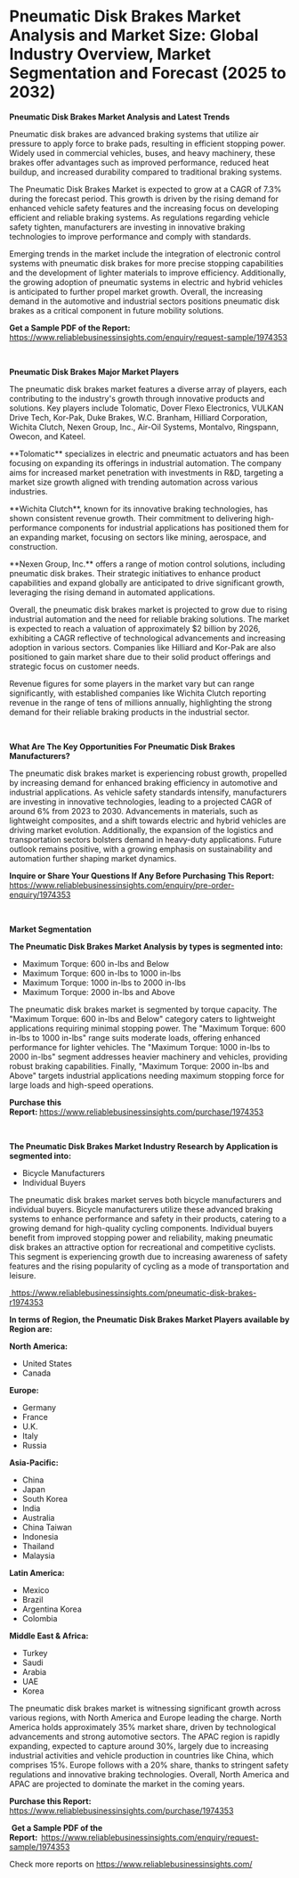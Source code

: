 <p><h1>Pneumatic Disk Brakes Market Analysis and Market Size: Global Industry Overview, Market Segmentation and Forecast (2025 to 2032)</h1></p><p><strong>Pneumatic Disk Brakes Market Analysis and Latest Trends</strong></p>
<p><p>Pneumatic disk brakes are advanced braking systems that utilize air pressure to apply force to brake pads, resulting in efficient stopping power. Widely used in commercial vehicles, buses, and heavy machinery, these brakes offer advantages such as improved performance, reduced heat buildup, and increased durability compared to traditional braking systems.</p><p>The Pneumatic Disk Brakes Market is expected to grow at a CAGR of 7.3% during the forecast period. This growth is driven by the rising demand for enhanced vehicle safety features and the increasing focus on developing efficient and reliable braking systems. As regulations regarding vehicle safety tighten, manufacturers are investing in innovative braking technologies to improve performance and comply with standards.</p><p>Emerging trends in the market include the integration of electronic control systems with pneumatic disk brakes for more precise stopping capabilities and the development of lighter materials to improve efficiency. Additionally, the growing adoption of pneumatic systems in electric and hybrid vehicles is anticipated to further propel market growth. Overall, the increasing demand in the automotive and industrial sectors positions pneumatic disk brakes as a critical component in future mobility solutions.</p></p>
<p><strong>Get a Sample PDF of the Report:&nbsp;</strong> <a href="https://www.reliablebusinessinsights.com/enquiry/request-sample/1974353?utm_campaign=2475&utm_medium=2&utm_source=Github&utm_content=ia&utm_term=23022025&utm_id=pneumatic-disk-brakes">https://www.reliablebusinessinsights.com/enquiry/request-sample/1974353</a></p>
<p>&nbsp;</p>
<p><strong>Pneumatic Disk Brakes Major Market Players</strong></p>
<p><p>The pneumatic disk brakes market features a diverse array of players, each contributing to the industry's growth through innovative products and solutions. Key players include Tolomatic, Dover Flexo Electronics, VULKAN Drive Tech, Kor-Pak, Duke Brakes, W.C. Branham, Hilliard Corporation, Wichita Clutch, Nexen Group, Inc., Air-Oil Systems, Montalvo, Ringspann, Owecon, and Kateel.</p><p>**Tolomatic** specializes in electric and pneumatic actuators and has been focusing on expanding its offerings in industrial automation. The company aims for increased market penetration with investments in R&D, targeting a market size growth aligned with trending automation across various industries.</p><p>**Wichita Clutch**, known for its innovative braking technologies, has shown consistent revenue growth. Their commitment to delivering high-performance components for industrial applications has positioned them for an expanding market, focusing on sectors like mining, aerospace, and construction.</p><p>**Nexen Group, Inc.** offers a range of motion control solutions, including pneumatic disk brakes. Their strategic initiatives to enhance product capabilities and expand globally are anticipated to drive significant growth, leveraging the rising demand in automated applications.</p><p>Overall, the pneumatic disk brakes market is projected to grow due to rising industrial automation and the need for reliable braking solutions. The market is expected to reach a valuation of approximately $2 billion by 2026, exhibiting a CAGR reflective of technological advancements and increasing adoption in various sectors. Companies like Hilliard and Kor-Pak are also positioned to gain market share due to their solid product offerings and strategic focus on customer needs. </p><p>Revenue figures for some players in the market vary but can range significantly, with established companies like Wichita Clutch reporting revenue in the range of tens of millions annually, highlighting the strong demand for their reliable braking products in the industrial sector.</p></p>
<p>&nbsp;</p>
<p><strong>What Are The Key Opportunities For Pneumatic Disk Brakes Manufacturers?</strong></p>
<p><p>The pneumatic disk brakes market is experiencing robust growth, propelled by increasing demand for enhanced braking efficiency in automotive and industrial applications. As vehicle safety standards intensify, manufacturers are investing in innovative technologies, leading to a projected CAGR of around 6% from 2023 to 2030. Advancements in materials, such as lightweight composites, and a shift towards electric and hybrid vehicles are driving market evolution. Additionally, the expansion of the logistics and transportation sectors bolsters demand in heavy-duty applications. Future outlook remains positive, with a growing emphasis on sustainability and automation further shaping market dynamics.</p></p>
<p><strong>Inquire or Share Your Questions If Any Before Purchasing This Report:</strong> <a href="https://www.reliablebusinessinsights.com/enquiry/pre-order-enquiry/1974353?utm_campaign=2475&utm_medium=2&utm_source=Github&utm_content=ia&utm_term=23022025&utm_id=pneumatic-disk-brakes">https://www.reliablebusinessinsights.com/enquiry/pre-order-enquiry/1974353</a></p>
<p>&nbsp;</p>
<p><strong>Market Segmentation</strong></p>
<p><strong>The Pneumatic Disk Brakes Market Analysis by types is segmented into:</strong></p>
<p><ul><li>Maximum Torque: 600 in-lbs and Below</li><li>Maximum Torque: 600 in-lbs to 1000 in-lbs</li><li>Maximum Torque: 1000 in-lbs to 2000 in-lbs</li><li>Maximum Torque: 2000 in-lbs and Above</li></ul></p>
<p><p>The pneumatic disk brakes market is segmented by torque capacity. The "Maximum Torque: 600 in-lbs and Below" category caters to lightweight applications requiring minimal stopping power. The "Maximum Torque: 600 in-lbs to 1000 in-lbs" range suits moderate loads, offering enhanced performance for lighter vehicles. The "Maximum Torque: 1000 in-lbs to 2000 in-lbs" segment addresses heavier machinery and vehicles, providing robust braking capabilities. Finally, "Maximum Torque: 2000 in-lbs and Above" targets industrial applications needing maximum stopping force for large loads and high-speed operations.</p></p>
<p><strong>Purchase this Report:&nbsp;</strong><a href="https://www.reliablebusinessinsights.com/purchase/1974353?utm_campaign=2475&utm_medium=2&utm_source=Github&utm_content=ia&utm_term=23022025&utm_id=pneumatic-disk-brakes">https://www.reliablebusinessinsights.com/purchase/1974353</a></p>
<p>&nbsp;</p>
<p><strong>The Pneumatic Disk Brakes Market Industry Research by Application is segmented into:</strong></p>
<p><ul><li>Bicycle Manufacturers</li><li>Individual Buyers</li></ul></p>
<p><p>The pneumatic disk brakes market serves both bicycle manufacturers and individual buyers. Bicycle manufacturers utilize these advanced braking systems to enhance performance and safety in their products, catering to a growing demand for high-quality cycling components. Individual buyers benefit from improved stopping power and reliability, making pneumatic disk brakes an attractive option for recreational and competitive cyclists. This segment is experiencing growth due to increasing awareness of safety features and the rising popularity of cycling as a mode of transportation and leisure.</p></p>
<p><a href="https://www.reliablebusinessinsights.com/pneumatic-disk-brakes-r1974353?utm_campaign=2475&utm_medium=2&utm_source=Github&utm_content=ia&utm_term=23022025&utm_id=pneumatic-disk-brakes">&nbsp;https://www.reliablebusinessinsights.com/pneumatic-disk-brakes-r1974353</a></p>
<p><strong>In terms of Region, the Pneumatic Disk Brakes Market Players available by Region are:</strong></p>
<p>
    <p> <strong> North America: </strong>
        <ul>
            <li>United States</li>
            <li>Canada</li>
        </ul>
        </p> 
    <p> <strong> Europe: </strong>
        <ul>
            <li>Germany</li>
            <li>France</li>
            <li>U.K.</li>
            <li>Italy</li>
            <li>Russia</li>
        </ul>
        </p> 
    <p> <strong> Asia-Pacific: </strong>
        <ul>
            <li>China</li>
            <li>Japan</li>
            <li>South Korea</li>
            <li>India</li>
            <li>Australia</li>
            <li>China Taiwan</li>
            <li>Indonesia</li>
            <li>Thailand</li>
            <li>Malaysia</li>
        </ul>
        </p> 
    <p> <strong> Latin America: </strong>
        <ul>
            <li>Mexico</li>
            <li>Brazil</li>
            <li>Argentina Korea</li>
            <li>Colombia</li>
        </ul>
        </p> 
    <p> <strong> Middle East & Africa: </strong>
        <ul>
            <li>Turkey</li>
            <li>Saudi</li>
            <li>Arabia</li>
            <li>UAE</li>
            <li>Korea</li>
        </ul>
    </p>
    </p>
<p><p>The pneumatic disk brakes market is witnessing significant growth across various regions, with North America and Europe leading the charge. North America holds approximately 35% market share, driven by technological advancements and strong automotive sectors. The APAC region is rapidly expanding, expected to capture around 30%, largely due to increasing industrial activities and vehicle production in countries like China, which comprises 15%. Europe follows with a 20% share, thanks to stringent safety regulations and innovative braking technologies. Overall, North America and APAC are projected to dominate the market in the coming years.</p></p>
<p><strong>Purchase this Report: </strong><a href="https://www.reliablebusinessinsights.com/purchase/1974353?utm_campaign=2475&utm_medium=2&utm_source=Github&utm_content=ia&utm_term=23022025&utm_id=pneumatic-disk-brakes">https://www.reliablebusinessinsights.com/purchase/1974353</a></p>
<p>&nbsp;<strong>Get a Sample PDF of the Report:&nbsp;&nbsp;</strong><a href="https://www.reliablebusinessinsights.com/enquiry/request-sample/1974353?utm_campaign=2475&utm_medium=2&utm_source=Github&utm_content=ia&utm_term=23022025&utm_id=pneumatic-disk-brakes">https://www.reliablebusinessinsights.com/enquiry/request-sample/1974353</a></p>
<p><strong></strong></p>
<p>Check more reports on <a href="https://www.reliablebusinessinsights.com/?utm_campaign=2475&utm_medium=2&utm_source=Github&utm_content=ia&utm_term=23022025&utm_id=pneumatic-disk-brakes">https://www.reliablebusinessinsights.com/</a></p>